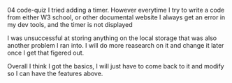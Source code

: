 04 code-quiz
I tried adding a timer. However everytime I try to write a code from either W3 school, or other documental website I always get an error in my dev tools, and the timer is not displayed

I was unsuccessful at storing anything on the local storage that was also another problem I ran into. I will do more reasearch on it and change it later once I get that figered out.

Overall I think I got the basics, I will just have to come back to it and modify so I can have the features above.

